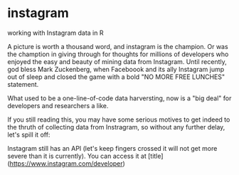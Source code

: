 # instagram
working with Instagram data in R

A picture is worth a thousand word, and instagram is the champion. Or was the chamption in giving through for thoughts for millions of developers who enjoyed the easy and beauty of mining data from Instagram. Until recently, god bless Mark Zuckenberg, when Faceboook and its ally Instagram jump out of sleep and closed the game with a bold "NO MORE FREE LUNCHES" statement.

What used to be a one-line-of-code data harversting, now is a "big deal" for developers and researchers a like.

If you still reading this, you may have some serious motives to get indeed to the thruth of collecting data from Instragram, so without any further delay, let's spill it off:

Instagram still has an API (let's keep fingers crossed it will not get more severe than it is currently). You can access it at
[title] (https://www.instagram.com/developer)
